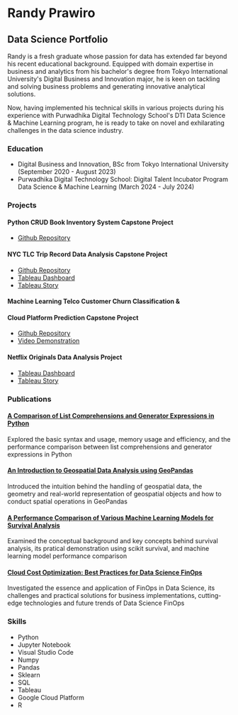 # Randy Prawiro

## Data Science Portfolio

Randy is a fresh graduate whose passion for data has extended far beyond his recent educational background. Equipped with domain expertise in business and analytics from his bachelor's degree from Tokyo International University's Digital Business and Innovation major, he is keen on tackling and solving business problems and generating innovative analytical solutions. 

Now, having implemented his technical skills in various projects during his experience with Purwadhika Digital Technology School's DTI Data Science & Machine Learning program, he is ready to take on novel and exhilarating challenges in the data science industry.

### Education

- Digital Business and Innovation, BSc from Tokyo International University (September 2020 - August 2023)
- Purwadhika Digital Technology School: Digital Talent Incubator Program Data Science & Machine Learning (March 2024 - July 2024)

### Projects

#### Python CRUD Book Inventory System Capstone Project
- [Github Repository](https://github.com/randyprawiro/PythonProgrammingCapstone)

#### NYC TLC Trip Record Data Analysis Capstone Project
- [Github Repository](https://github.com/randyprawiro/DataAnalysisCapstone)
- [Tableau Dashboard](https://public.tableau.com/views/Capstone2Dashboard_17176907722230/NYCTaxiDashboard?:language=en-US&:sid=&:redirect=auth&:display_count=n&:origin=viz_share_link)
- [Tableau Story](https://public.tableau.com/views/Capstone2Story_17176931100300/NYCTaxiStory?:language=en-US&:sid=&:redirect=auth&:display_count=n&:origin=viz_share_link)

#### Machine Learning Telco Customer Churn Classification & 
#### Cloud Platform Prediction Capstone Project
- [Github Repository](https://github.com/randyprawiro/MachineLearning-CloudComputingCapstone)
- [Video Demonstration](https://drive.google.com/file/d/1wcHxSjdUf3f1t9cI8DEADEbSDdEX7oda/view?usp=drive_link)

#### Netflix Originals Data Analysis Project
- [Tableau Dashboard](https://public.tableau.com/views/netflix_17159269325010/NetflixDataAnalysis?:language=en-US&:sid=&:redirect=auth&:display_count=n&:origin=viz_share_link)
- [Tableau Story](https://public.tableau.com/views/NetflixStory_17163970726270/NetflixStory?:language=en-US&:sid=&:redirect=auth&:display_count=n&:origin=viz_share_link)

### Publications

#### [A Comparison of List Comprehensions and Generator Expressions in Python](https://medium.com/@randy.prawiro/a-comparison-of-list-comprehensions-and-generator-expressions-in-python-21d33e7c7740)
Explored the basic syntax and usage, memory usage and efficiency, and the performance comparison between list comprehensions and generator expressions in Python

#### [An Introduction to Geospatial Data Analysis using GeoPandas](https://medium.com/@randy.prawiro/an-introduction-to-geospatial-data-analysis-using-geopandas-a599c39c807a)
Introduced the intuition behind the handling of geospatial data, the geometry and real-world representation of geospatial objects and how to conduct spatial operations in GeoPandas

#### [A Performance Comparison of Various Machine Learning Models for Survival Analysis](https://medium.com/@randy.prawiro/a-performance-comparison-of-various-machine-learning-models-for-survival-analysis-a4fee24fc019)
Examined the conceptual background and key concepts behind survival analysis, its pratical demonstration using scikit survival, and machine learning model performance comparison

#### [Cloud Cost Optimization: Best Practices for Data Science FinOps](https://medium.com/@randy.prawiro/cloud-cost-optimization-best-practices-for-data-science-finops-d39ec83130b9)
Investigated the essence and application of FinOps in Data Science, its challenges and practical solutions for business implementations, cutting-edge technologies and future trends of Data Science FinOps

### Skills

- Python
- Jupyter Notebook
- Visual Studio Code
- Numpy
- Pandas
- Sklearn
- SQL
- Tableau
- Google Cloud Platform
- R
